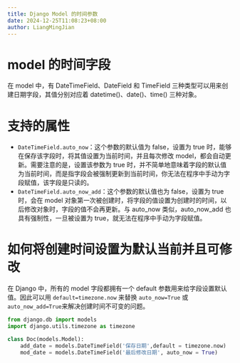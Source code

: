 ```yaml
---
title: Django Model 的时间参数
date: 2024-12-25T11:08:23+08:00
author: LiangMingJian
---
```


# model 的时间字段

在 model 中，有 DateTimeField、DateField 和 TimeField 三种类型可以用来创建日期字段，其值分别对应着 datetime()、date()、time() 三种对象。

# 支持的属性

- `DateTimeField.auto_now`：这个参数的默认值为 false，设置为 true 时，能够在保存该字段时，将其值设置为当前时间，并且每次修改 model，都会自动更新。需要注意的是，设置该参数为 true 时，并不简单地意味着字段的默认值为当前时间，而是指字段会被强制更新到当前时间，你无法在程序中手动为字段赋值，该字段是只读的。
- `DateTimeField.auto_now_add`：这个参数的默认值也为 false，设置为 true 时，会在 model 对象第一次被创建时，将字段的值设置为创建时的时间，以后修改对象时，字段的值不会再更新。与 auto_now 类似，auto_now_add 也具有强制性，一旦被设置为 true，就无法在程序中手动为字段赋值。

# 如何将创建时间设置为默认当前并且可修改

在 Django 中，所有的 model 字段都拥有一个 default 参数用来给字段设置默认值。因此可以用 `default=timezone.now` 来替换 `auto_now=True` 或 `auto_now_add=True`来解决创建时间不可变的问题。

```python
from django.db import models
import django.utils.timezone as timezone

class Doc(models.Model):
	add_date = models.DateTimeField('保存日期',default = timezone.now)
	mod_date = models.DateTimeField('最后修改日期', auto_now = True)
```
